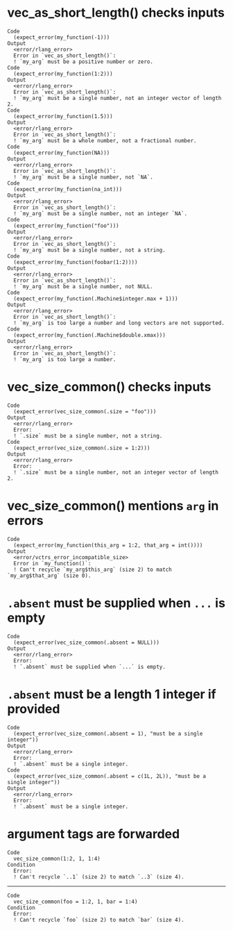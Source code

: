 # vec_as_short_length() checks inputs

    Code
      (expect_error(my_function(-1)))
    Output
      <error/rlang_error>
      Error in `vec_as_short_length()`:
      ! `my_arg` must be a positive number or zero.
    Code
      (expect_error(my_function(1:2)))
    Output
      <error/rlang_error>
      Error in `vec_as_short_length()`:
      ! `my_arg` must be a single number, not an integer vector of length 2.
    Code
      (expect_error(my_function(1.5)))
    Output
      <error/rlang_error>
      Error in `vec_as_short_length()`:
      ! `my_arg` must be a whole number, not a fractional number.
    Code
      (expect_error(my_function(NA)))
    Output
      <error/rlang_error>
      Error in `vec_as_short_length()`:
      ! `my_arg` must be a single number, not `NA`.
    Code
      (expect_error(my_function(na_int)))
    Output
      <error/rlang_error>
      Error in `vec_as_short_length()`:
      ! `my_arg` must be a single number, not an integer `NA`.
    Code
      (expect_error(my_function("foo")))
    Output
      <error/rlang_error>
      Error in `vec_as_short_length()`:
      ! `my_arg` must be a single number, not a string.
    Code
      (expect_error(my_function(foobar(1:2))))
    Output
      <error/rlang_error>
      Error in `vec_as_short_length()`:
      ! `my_arg` must be a single number, not NULL.
    Code
      (expect_error(my_function(.Machine$integer.max + 1)))
    Output
      <error/rlang_error>
      Error in `vec_as_short_length()`:
      ! `my_arg` is too large a number and long vectors are not supported.
    Code
      (expect_error(my_function(.Machine$double.xmax)))
    Output
      <error/rlang_error>
      Error in `vec_as_short_length()`:
      ! `my_arg` is too large a number.

# vec_size_common() checks inputs

    Code
      (expect_error(vec_size_common(.size = "foo")))
    Output
      <error/rlang_error>
      Error:
      ! `.size` must be a single number, not a string.
    Code
      (expect_error(vec_size_common(.size = 1:2)))
    Output
      <error/rlang_error>
      Error:
      ! `.size` must be a single number, not an integer vector of length 2.

# vec_size_common() mentions `arg` in errors

    Code
      (expect_error(my_function(this_arg = 1:2, that_arg = int())))
    Output
      <error/vctrs_error_incompatible_size>
      Error in `my_function()`:
      ! Can't recycle `my_arg$this_arg` (size 2) to match `my_arg$that_arg` (size 0).

# `.absent` must be supplied when `...` is empty

    Code
      (expect_error(vec_size_common(.absent = NULL)))
    Output
      <error/rlang_error>
      Error:
      ! `.absent` must be supplied when `...` is empty.

# `.absent` must be a length 1 integer if provided

    Code
      (expect_error(vec_size_common(.absent = 1), "must be a single integer"))
    Output
      <error/rlang_error>
      Error:
      ! `.absent` must be a single integer.
    Code
      (expect_error(vec_size_common(.absent = c(1L, 2L)), "must be a single integer"))
    Output
      <error/rlang_error>
      Error:
      ! `.absent` must be a single integer.

# argument tags are forwarded

    Code
      vec_size_common(1:2, 1, 1:4)
    Condition
      Error:
      ! Can't recycle `..1` (size 2) to match `..3` (size 4).

---

    Code
      vec_size_common(foo = 1:2, 1, bar = 1:4)
    Condition
      Error:
      ! Can't recycle `foo` (size 2) to match `bar` (size 4).

